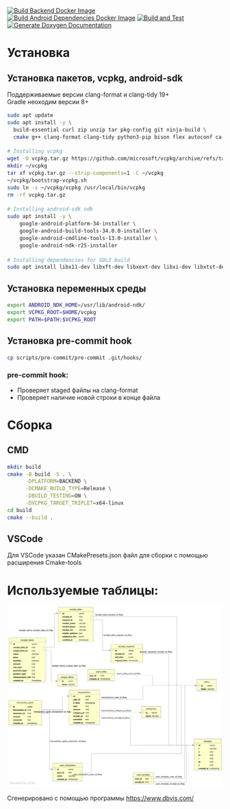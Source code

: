 [![Build Backend Docker Image](https://github.com/HappyNano/spbstu-wallet/actions/workflows/build-backend-workflow.yml/badge.svg)](https://github.com/HappyNano/spbstu-wallet/actions/workflows/build-backend-workflow.yml)
[![Build Android Dependencies Docker Image](https://github.com/HappyNano/spbstu-wallet/actions/workflows/build-android-workflow.yml/badge.svg)](https://github.com/HappyNano/spbstu-wallet/actions/workflows/build-android-workflow.yml)
[![Build and Test](https://github.com/HappyNano/spbstu-wallet/actions/workflows/tests-backend.yml/badge.svg)](https://github.com/HappyNano/spbstu-wallet/actions/workflows/tests-backend.yml)
[![Generate Doxygen Documentation](https://github.com/HappyNano/spbstu-wallet/actions/workflows/doxygen-docs.yml/badge.svg)](https://github.com/HappyNano/spbstu-wallet/actions/workflows/doxygen-docs.yml)

# Установка

## Установка пакетов, vcpkg, android-sdk

Поддерживаемые версии clang-format и clang-tidy 19+ \
Gradle неоходим версии 8+

```bash
sudo apt update
sudo apt install -y \
  build-essential curl zip unzip tar pkg-config git ninja-build \ 
  cmake g++ clang-format clang-tidy python3-pip bison flex autoconf ca-certificates

# Installing vcpkg
wget -O vcpkg.tar.gz https://github.com/microsoft/vcpkg/archive/refs/tags/2025.02.14.tar.gz
mkdir ~/vcpkg
tar xf vcpkg.tar.gz --strip-components=1 -C ~/vcpkg
~/vcpkg/bootstrap-vcpkg.sh
sudo ln -s ~/vcpkg/vcpkg /usr/local/bin/vcpkg
rm -rf vcpkg.tar.gz

# Installing android-sdk ndk
sudo apt install -y \
    google-android-platform-34-installer \
    google-android-build-tools-34.0.0-installer \
    google-android-cmdline-tools-13.0-installer \
    google-android-ndk-r25-installer

# Installing dependencies for SDL3 build
sudo apt install libx11-dev libxft-dev libxext-dev libxi-dev libxtst-dev libwayland-dev libxkbcommon-dev libegl1-mesa-dev libibus-1.0-dev bison libxrandr-dev -y
```

## Установка переменных среды

```bash
export ANDROID_NDK_HOME=/usr/lib/android-ndk/
export VCPKG_ROOT=$HOME/vcpkg
export PATH=$PATH:$VCPKG_ROOT
```

## Установка pre-commit hook

```bash
cp scripts/pre-commit/pre-commit .git/hooks/
```

### pre-commit hook:
- Проверяет staged файлы на clang-format
- Проверяет наличие новой строки в конце файла

# Сборка

## CMD

```bash
mkdir build
cmake -B build -S . \
      -DPLATFORM=BACKEND \
      -DCMAKE_BUILD_TYPE=Release \
      -DBUILD_TESTING=ON \
      -DVCPKG_TARGET_TRIPLET=x64-linux
cd build
cmake --build .
```

## VSCode

Для VSCode указан CMakePresets.json файл для сборки с помощью расширения Cmake-tools

# Используемые таблицы:

[![Таблицы](./docs/service/database_tables_vertical.svg)](./docs/service/database_tables_vertical.svg)

Сгенерировано с помощью программы https://www.dbvis.com/
